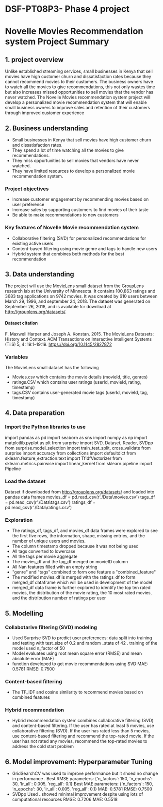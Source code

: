 # DSF-PT08P3- Phase 4 project 
#  Novelle Movies Recommendation  system Project Summary 

## 1. project overview 
 Unlike established streaming services, small businesses in Kenya that sell movies have high customer churn and dissatisfaction rates because they cannot recommend movies to their customers. The business owners have to watch all the movies to give recommendations, this not only wastes time but also  increases missed opportunities to sell movies that the vendor has never watched. 
 The Novelle Movies recommendation system project will develop a personalized movie recommendation system that will enable small business owners to improve sales and retention of their customers through improved customer experience

## 2. Business understanding
* Small businesses in Kenya that sell movies have high customer churn and dissatisfaction rates.
* They spend a lot of time watching all the movies to give recommendations.
* They miss opportunities to sell movies that vendors have never watched.
* They have limited resources to develop a personalized movie recommendation system.
  
### Project objectives 
* Increase customer engagement by recommending movies based on user preference 
* Increase sales by supporting customers to find movies of their taste 
* Be able to make recommendations to new customers
  
### Key features of Novelle Movie recommendation system 
* Collaborative filtering (SVD) for personalized recommendations for existing active users 
* Content-based filtering  using movie genre and tags to handle new users
* Hybrid system  that combines both methods  for the best recommendation 

## 3. Data understanding

The project will use the MovieLens small dataset from the GroupLens research lab at the University of Minnesota. It contains 100,863 ratings and 3683 tag applications on 9742 movies. It was created by 610 users between March 29, 1996, and september 24, 2018. The dataset was generated on September 26, 2018,  and is available for download at http://grouplens.org/datasets/.

#### Dataset citation 
F. Maxwell Harper and Joseph A. Konstan. 2015. The MovieLens Datasets: History and Context. ACM Transactions on Interactive Intelligent Systems (TiiS) 5, 4: 19:1–19:19. https://doi.org/10.1145/2827872

### Variables
The MovieLens small dataset has the following 
* Movies.csv which contains the movie details (movieId, title, genres)
* ratings.CSV which contains user ratings (userId, movieId, rating, timestamp)
* tags.CSV contains user-generated movie tags (userId, movieId, tag, timestamp)

## 4. Data preparation 
### Import the Python libraries to use 
import pandas as pd 
import seaborn as sns
import numpy as np
import matplotlib.pyplot as plt
from surprise import SVD, Dataset, Reader, SVDpp
from surprise.model_selection import train_test_split, cross_validate
from surprise import accuracy
from collections import defaultdict
from sklearn.feature_extraction.text import TfidfVectorizer
from sklearn.metrics.pairwise import linear_kernel
from sklearn.pipeline import Pipeline 

### Load the dataset  
Dataset if downloaded from http://grouplens.org/datasets/ and loaded into pandas data frames
movies_df = pd.read_csv(r'./Data\movies.csv')
tags_df = pd.read_csv(r'./Data\tags.csv')
ratings_df = pd.read_csv(r'./Data\ratings.csv')

### Exploration  
* The ratings_df, tags_df, and movies_df  data frames were explored to see the first five rows, the information, shape, missing entries, and the number of unique users and movies.
* The column timestamp dropped because it was not being used
* All tags converted to lowercase 
* All the tags per movie aggregate
* The movies_df and the tag_df merged on movieID column
* All Nan features filled with an empty string
* "genre" and "tags" combined to form one feature  a "combined_feature"
* The modified movies_df is merged with the ratings_df  to form merged_df dataframe which will be used in development of the model 
* merged_df data frame is further explored to identify the top ten rated movies, the distribution of the movie rating, the 10 most rated movies, and the distribution number of ratings per user
  
## 5. Modelling
### Collabotarive filtering (SVD) modeling 
* Used Surprise SVD to predict user preferences: data split into training and testing with test_size of 0.2 and random _state of 42 . training of the model used n_factor of 50 
* Model evaluates using root mean square error (RMSE) and mean absolute error (MAE)
* function developed to get movie recommendations using  SVD
MAE:  0.5781
RMSE: 0.7500
### Content-based filtering 
 * The TF_IDF and cosine similarity to recommend movies based on combined features

### Hybrid recommendation 
* Hybrid recommendation system combines collaborative filtering (SVD) and content-based filtering.
    If the user has rated at least 5 movies, use collaborative filtering (SVD).
    If the user has rated less than 5 movies, use content-based filtering and recommend the top-rated movie.
    If the user has not rated any movies, recommend the top-rated movies to address the cold start problem
  
## 6. Model improvement: Hyperparameter Tuning 
* GridSearchCV was used to improve performance but it shoed no change in performance .
Best RMSE parameters: {'n_factors': 150, 'n_epochs': 30, 'lr_all': 0.005, 'reg_all': 0.1}
Best MAE parameters: {'n_factors': 150, 'n_epochs': 30, 'lr_all': 0.005, 'reg_all': 0.1}
MAE:  0.5781
RMSE: 0.7500
* SVDpp Used ..showed minimal improvement despite using lots of computational resources 
RMSE: 0.7206
MAE:  0.5518

